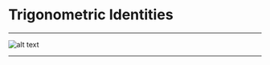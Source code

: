 # Trigonometric Identities

---



![alt text](https://github.com/cpawley/HHG2-MSP-Physics/blob/Floris-Images/7.png?raw=true)

---
